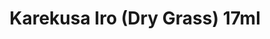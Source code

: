 ---
layout: product
title: "Karekusa Iro (Dry Grass) 17ml"
price: "320" 
desc: "Akrilna boja 17mL"
img_path: "/assets/img/AK2267.webp"
brand: "AK "
available: true
special_offer: false
new: false
soon: false
cat: "020000"
subcat: "020200"
subsubcat: "020203"
sifra: "AK2267"
popular: false
spec: false
---